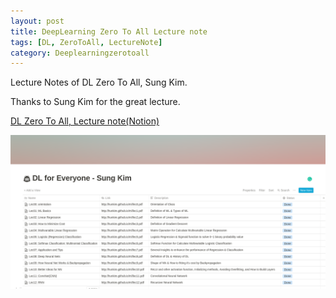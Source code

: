 ```yaml
---
layout: post
title: DeepLearning Zero To All Lecture note
tags: [DL, ZeroToAll, LectureNote]
category: Deeplearningzerotoall
---
```


Lecture Notes of DL Zero To All, Sung Kim.

Thanks to Sung Kim for the great lecture.

[DL Zero To All, Lecture note(Notion)](https://www.notion.so/rpblic/78e4b7b172ec48698a9d13a99d4243b8?v=a3bfa41cd3a741c4be0dd03958be97e2)

![스크린샷, 2018-09-03 01-43-58.png](/public/img/dlzerotoall/notion_screenshot.png)
